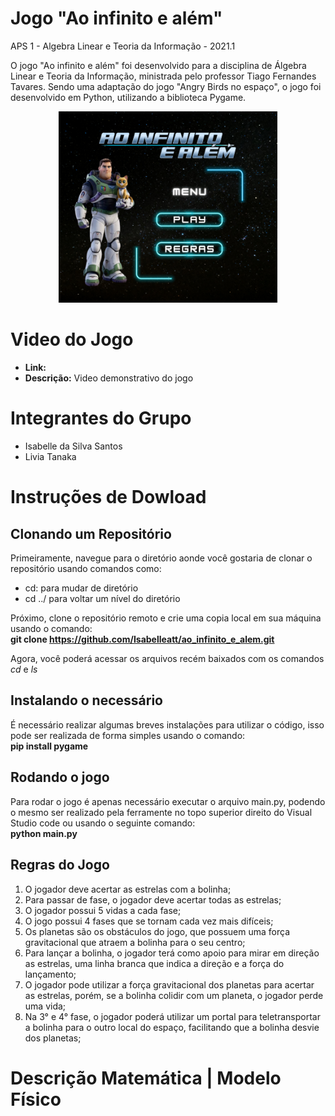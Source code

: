 # Jogo "Ao infinito e além"
APS 1 - Algebra Linear e Teoria da Informação - 2021.1

O jogo "Ao infinito e além" foi desenvolvido para a disciplina de Álgebra Linear e Teoria da Informação, ministrada pelo professor Tiago Fernandes Tavares. Sendo uma adaptação do jogo "Angry Birds no espaço", o jogo foi desenvolvido em Python, utilizando a biblioteca Pygame.

<p align="center">
  <img src="Assets/tela_inicial/menu_inicial.png" width="350" title="menu_inicial">
</p>

# Video do Jogo
* **Link:** 
* **Descrição:** Video demonstrativo do jogo

# Integrantes do Grupo
* Isabelle da Silva Santos
* Livia Tanaka

# Instruções de Dowload
## Clonando um Repositório
Primeiramente, navegue para o diretório aonde você gostaria de clonar o repositório usando comandos como:
*  cd: para mudar de diretório 
* cd ../ para voltar um nível do diretório <br>

Próximo, clone o repositório remoto e crie uma copia local em sua máquina usando o comando: <br>
**git clone https://github.com/Isabelleatt/ao_infinito_e_alem.git**

Agora, você poderá acessar os arquivos recém baixados com os comandos *cd* e *ls*

## Instalando o necessário
É necessário realizar algumas breves instalações para utilizar o código, isso pode ser realizada de forma simples usando o comando: <br>
**pip install pygame**

## Rodando o jogo
Para rodar o jogo é apenas necessário executar o arquivo main.py, podendo o mesmo ser realizado pela ferramente no topo superior direito do Visual Studio code ou usando o seguinte comando: <br>
**python main.py**

## Regras do Jogo

1. O jogador deve acertar as estrelas com a bolinha;
2. Para passar de fase, o jogador deve acertar todas as estrelas;
3. O jogador possui 5 vidas a cada fase;
4. O jogo possui 4 fases que se tornam cada vez mais difíceis;
5. Os planetas são os obstáculos do jogo, que possuem uma força gravitacional que atraem a bolinha para o seu centro;
6. Para lançar a bolinha, o jogador terá como apoio para mirar em direção as estrelas, uma linha branca que indica a direção e a força do lançamento;
7. O jogador pode utilizar a força gravitacional dos planetas para acertar as estrelas, porém, se a bolinha colidir com um planeta, o jogador perde uma vida;
8. Na 3° e 4° fase, o jogador poderá utilizar um portal para teletransportar a bolinha para o outro local do espaço, facilitando que a bolinha desvie dos planetas;

# Descrição Matemática | Modelo Físico

